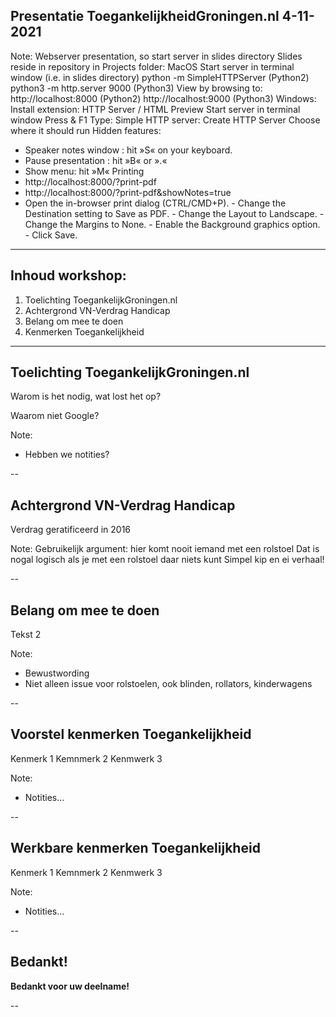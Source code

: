 
<!-- .slide: data-menu-title="Title page" data-background-image="images/TG-on-white.png" data-background-opacity="1.0" -->
## Presentatie ToegankelijkheidGroningen.nl 4-11-2021

Note:
  Webserver presentation, so start server in slides directory
  Slides reside in repository in Projects folder:
  MacOS
    Start server in terminal window (i.e. in slides directory)
      python -m SimpleHTTPServer (Python2)
      python3 -m http.server 9000 (Python3)
    View by browsing to:
      http://localhost:8000 (Python2)
      http://localhost:9000 (Python3)
  Windows:
    Install extension: HTTP Server / HTML Preview
    Start server in terminal window
      Press <Fn> & F1
      Type: Simple HTTP server: Create HTTP Server <enter>
      Choose where it should run
  Hidden features:
  - Speaker notes window : hit »S« on your keyboard.
  - Pause presentation :  hit »B« or ».«
  - Show menu: hit »M«
  Printing
  -  http://localhost:8000/?print-pdf
  -  http://localhost:8000/?print-pdf&showNotes=true
  -  Open the in-browser print dialog (CTRL/CMD+P).
    -  Change the Destination setting to Save as PDF.
    -  Change the Layout to Landscape.
    -  Change the Margins to None.
    -  Enable the Background graphics option.
    -  Click Save.

---

<!-- .slide: data-menu-title="Agenda" data-background-image="images/stopwatch.jpg" data-background-opacity="0.2" -->
## Inhoud workshop:

1. Toelichting ToegankelijkGroningen.nl
2. Achtergrond VN-Verdrag Handicap
3. Belang om mee te doen
4. Kenmerken Toegankelijkheid

---

<!-- .slide: data-menu-title="Toelichting ToegankelijkGroningen.nl" -->
## Toelichting ToegankelijkGroningen.nl

 Warom is het nodig, wat lost het op?   <!-- .element: class="fragment" data-fragment-index="1" -->

 Waarom niet Google?   <!-- .element: class="fragment" data-fragment-index="2" -->

Note:
- Hebben we notities?

--

<!-- .slide: data-menu-title="Achtergrond VN-Verdrag Handicap" -->
## Achtergrond VN-Verdrag Handicap

Verdrag geratificeerd in 2016

Note:
Gebruikelijk argument: hier komt nooit iemand met een rolstoel
Dat is nogal logisch als je met een rolstoel daar niets kunt
Simpel kip en ei verhaal!

--

<!-- .slide: data-menu-title="Belang om mee te doen" -->
## Belang om mee te doen

Tekst 2

Note:
- Bewustwording 
- Niet alleen issue voor rolstoelen, ook blinden, rollators, kinderwagens

--

<!-- .slide: data-menu-title="Voorstel kenmerken Toegankelijkheid" -->
## Voorstel kenmerken Toegankelijkheid

Kenmerk 1
Kemnmerk 2
Kenmwerk 3


Note:
- Notities...

--

<!-- .slide: data-menu-title="Werkbare kenmerken Toegankelijkheid" -->
## Werkbare kenmerken Toegankelijkheid

Kenmerk 1
Kemnmerk 2
Kenmwerk 3


Note:
- Notities...

--

<!-- .slide: data-background-image="images/uncle_sam_wants_you.jpg" data-background-opacity="0.3" -->
## Bedankt!

**Bedankt voor uw deelname!**


--

<!-- .slide: data-background-image="images/Thats_all_Folks.jpg" data-background-opacity="1.0" -->

